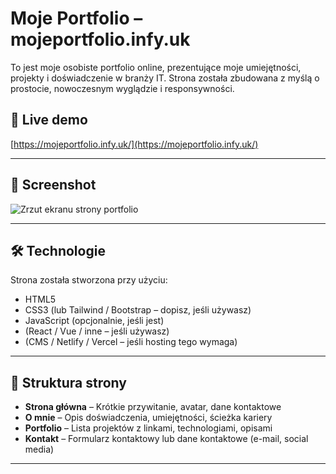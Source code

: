 # Moje Portfolio – mojeportfolio.infy.uk

To jest moje osobiste portfolio online, prezentujące moje umiejętności, projekty i doświadczenie w branży IT. Strona została zbudowana z myślą o prostocie, nowoczesnym wyglądzie i responsywności.

## 🔗 Live demo

[https://mojeportfolio.infy.uk/](https://mojeportfolio.infy.uk/)

---

## 📸 Screenshot

![Zrzut ekranu strony portfolio](./screenshot.png) <!-- Dodaj screenshot do repozytorium, jeśli chcesz -->

---

## 🛠️ Technologie

Strona została stworzona przy użyciu:

- HTML5
- CSS3 (lub Tailwind / Bootstrap – dopisz, jeśli używasz)
- JavaScript (opcjonalnie, jeśli jest)
- (React / Vue / inne – jeśli używasz)
- (CMS / Netlify / Vercel – jeśli hosting tego wymaga)

---

## 🧩 Struktura strony

- **Strona główna** – Krótkie przywitanie, avatar, dane kontaktowe
- **O mnie** – Opis doświadczenia, umiejętności, ścieżka kariery
- **Portfolio** – Lista projektów z linkami, technologiami, opisami
- **Kontakt** – Formularz kontaktowy lub dane kontaktowe (e-mail, social media)

---

